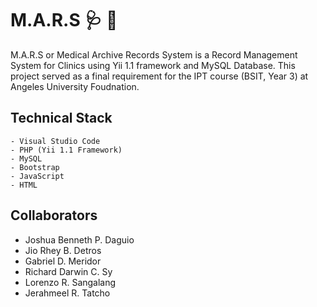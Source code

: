 # M.A.R.S 🩺 📄
M.A.R.S or Medical Archive Records System is a Record Management System for Clinics using Yii 1.1 framework and MySQL Database. This project served as a final requirement for the IPT course (BSIT, Year 3) at Angeles University Foudnation.

## Technical Stack
    - Visual Studio Code
    - PHP (Yii 1.1 Framework)
    - MySQL
    - Bootstrap
    - JavaScript
    - HTML
    
## Collaborators
- Joshua Benneth P. Daguio
- Jio Rhey B. Detros
- Gabriel D. Meridor
- Richard Darwin C. Sy
- Lorenzo R. Sangalang
- Jerahmeel R. Tatcho
